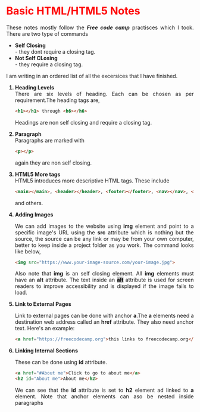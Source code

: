 <style>
p {text-align:justify;}
h1 {color:red;font-weight:bold;}
div {text-align:justify}
mark {background-color: silver;
      color: black;}
li{font-weight: bold;}
</style>

<h1>Basic HTML/HTML5 Notes</h1>
<p> 
These notes mostly follow the <strong><em>Free code camp</em></strong> practisces which I took. There are two type of commands 
<ul>
<li> Self Closing</li> - they dont require a closing tag.
<li> Not Self CLosing</li> - they require a closing tag.
</ul>
<p>I am writing in an ordered list of all the excersices that I have finished. </p>
</p>
<div>
<ol>
<li>Heading Levels</li>
There are six levels of heading. Each can be chosen as per requirement.The heading tags are,

```html
<h1></h1> through <h6></h6>
``` 
Headings are non self closing and require a closing tag.

<li>Paragraph</li>
Paragraphs are marked with 

```html
<p></p>
```
again they are non self closing. 

<li>HTML5 More tags</li>
HTML5 introduces more descriptive HTML tags. These include

```html
<main></main>, <header></header>, <footer></footer>, <nav></nav>, <video></video>, <article></article>, <section></section> 
```
and others.

<li>Adding Images</li>
<p>We can add images to the website using <strong>img</strong> element and point to a specific image's URL using the <strong>src</strong> attribute which is nothing but the source, the source can be any link or may be from your own computer, better to keep inside a project folder as you work. The command looks like below,

```html
<img src="https://www.your-image-source.com/your-image.jpg">
```
Also note that <strong>img</strong> is an self closing element. 
All <strong>img</strong> elements must have an <strong>alt</strong> attribute. The text inside an <mark><strong>alt</strong></mark> attribute is used for screen readers to improve accessibility and is displayed if the image fails to load.</p>

<li>Link to External Pages</li>

<p>Link to external pages can be done with anchor <strong>a</strong>.The <strong>a</strong> elements need a destination web address called an <strong>href</strong> attribute. They also need anchor text. Here's an example:

```html
<a href="https://freecodecamp.org">this links to freecodecamp.org</a>
```
<li>Linking Internal Sections</li>
<p>These can be done using <strong>id</strong> attribute.

```html
<a href="#About me">Click to go to about me</a>
<h2 id="About me">About me</h2>
```
We can see that the <strong>id</strong> attribute is set to <strong>h2</strong> element ad linked to <strong>a</strong> element. Note that anchor elements can aso be nested inside paragraphs </p>


</div>

